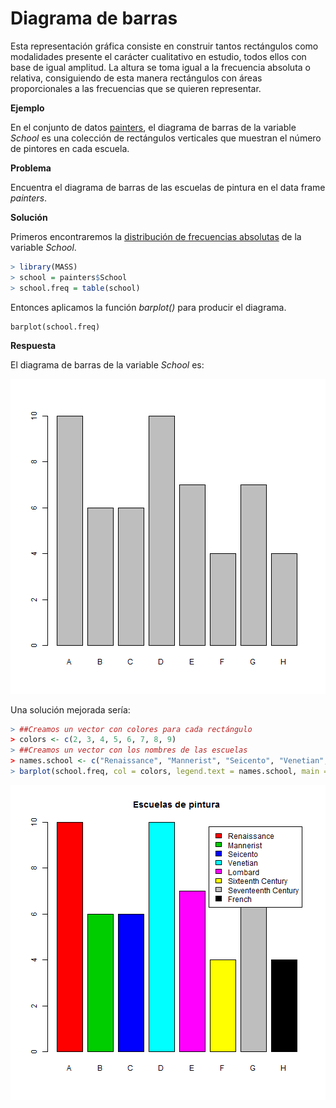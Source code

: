 
# Diagrama de barras

Esta representación gráfica consiste en construir tantos rectángulos como modalidades presente el carácter cualitativo en estudio, todos ellos con base de igual amplitud. La altura se toma igual a la frecuencia absoluta o relativa, consiguiendo de esta manera rectángulos con áreas proporcionales a las frecuencias que se quieren representar.

__Ejemplo__

En el conjunto de datos [painters](#painters), el diagrama de barras de la variable _School_ es una colección de rectángulos verticales que muestran el número de pintores en cada escuela.

__Problema__

Encuentra el diagrama de barras de las escuelas de pintura en el data frame _painters_.

__Solución__

Primeros encontraremos la [distribución de frecuencias absolutas](#fqualitative) de la variable _School_.


```r
> library(MASS)
> school = painters$School
> school.freq = table(school)
```

Entonces aplicamos la función _barplot()_ para producir el diagrama.

```
barplot(school.freq)

```

__Respuesta__

El diagrama de barras de la variable _School_ es:

![plot of chunk school.freq](figure/school.freq-1.png)

Una solución mejorada sería:


```r
> ##Creamos un vector con colores para cada rectángulo
> colors <- c(2, 3, 4, 5, 6, 7, 8, 9)
> ##Creamos un vector con los nombres de las escuelas
> names.school <- c("Renaissance", "Mannerist", "Seicento", "Venetian", "Lombard", "Sixteenth Century", "Seventeenth Century", "French")
> barplot(school.freq, col = colors, legend.text = names.school, main = "Escuelas de pintura")
```

![plot of chunk unnamed-chunk-2](figure/unnamed-chunk-2-1.png)






